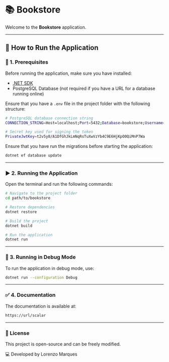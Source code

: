 # 📚 Bookstore

Welcome to the **Bookstore** application.

---

## 🚀 How to Run the Application

### 📌 1. Prerequisites

Before running the application, make sure you have installed:

- [.NET SDK](https://dotnet.microsoft.com/download)
- PostgreSQL Database (not required if you have a URL for a database running online)

Ensure that you have a `.env` file in the project folder with the following structure:

```sh
# PostgreSQL database connection string
CONNECTION_STRING=Host=localhost;Port=5432;Database=bookstore;Username=postgres;Password=123456

# Secret key used for signing the token
PrivateJwtKey=t2v5y8/A1DfGhJkLmNqRsTuXwVzYb4C9E6HjKpO0QiMnP7Wa
```

Ensure that you have run the migrations before starting the application:

```sh
dotnet ef database update
```

---

### ▶️ 2. Running the Application

Open the terminal and run the following commands:

```sh
# Navigate to the project folder
cd path/to/bookstore

# Restore dependencies
dotnet restore

# Build the project
dotnet build

# Run the application
dotnet run
```
---

### 🐞 3. Running in Debug Mode

To run the application in debug mode, use:

```sh
dotnet run --configuration Debug
```
---

### ✅ 4. Documentation

The documentation is available at:

```sh
https://url/scalar
```
---

### 📜 License

This project is open-source and can be freely modified.

💻 Developed by Lorenzo Marques
